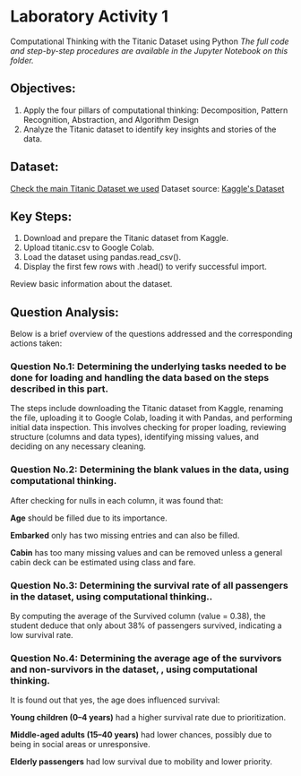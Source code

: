 # Laboratory Activity 1 
Computational Thinking with the Titanic Dataset using Python
*The full code and step-by-step procedures are available in the Jupyter Notebook on this folder.*

## Objectives:
1. Apply the four pillars of computational thinking: Decomposition, Pattern Recognition, Abstraction, and Algorithm Design
2. Analyze the Titanic dataset to identify key insights and stories of the data.

## Dataset:
[Check the main Titanic Dataset we used](titanic.csv)
Dataset source: [Kaggle's Dataset](https://www.kaggle.com/competitions/titanic/data)

## Key Steps:

1. Download and prepare the Titanic dataset from Kaggle.
2. Upload titanic.csv to Google Colab.
3. Load the dataset using pandas.read_csv().
4. Display the first few rows with .head() to verify successful import.

Review basic information about the dataset.

## Question Analysis:
Below is a brief overview of the questions addressed and the corresponding actions taken:

### Question No.1: Determining the underlying tasks needed to be done for loading and handling the data based on the steps described in this part.
The steps include downloading the Titanic dataset from Kaggle, renaming the file, uploading it to Google Colab, loading it with Pandas, and performing initial data inspection. This involves checking for proper loading, reviewing structure (columns and data types), identifying missing values, and deciding on any necessary cleaning.

### Question No.2: Determining the blank values in the data, using computational thinking.
After checking for nulls in each column, it was found that:

**Age** should be filled due to its importance.

**Embarked** only has two missing entries and can also be filled.

**Cabin** has too many missing values and can be removed unless a general cabin deck can be estimated using class and fare.

### Question No.3: Determining the survival rate of all passengers in the dataset, using computational thinking..
By computing the average of the Survived column (value = 0.38), the student deduce that only about 38% of passengers survived, indicating a low survival rate.

### Question No.4: Determining the average age of the survivors and non-survivors in the dataset, , using computational thinking.
It is found out that yes, the age does influenced survival:

**Young children (0–4 years)** had a higher survival rate due to prioritization.

**Middle-aged adults (15–40 years)** had lower chances, possibly due to being in social areas or unresponsive.

**Elderly passengers** had low survival due to mobility and lower priority.

